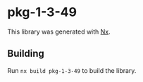 # pkg-1-3-49

This library was generated with [Nx](https://nx.dev).

## Building

Run `nx build pkg-1-3-49` to build the library.
